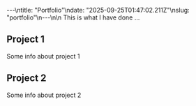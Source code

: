 ---\ntitle: "Portfolio"\ndate: "2025-09-25T01:47:02.211Z"\nslug: "portfolio"\n---\n\n
This is what I have done …


## Project 1

Some info about project 1


## Project 2

Some info about project 2

